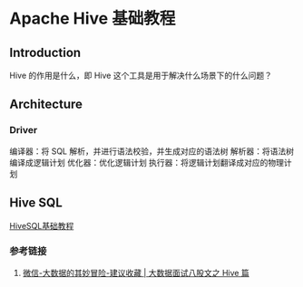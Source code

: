 # Apache Hive 基础教程


## Introduction

Hive 的作用是什么，即 Hive 这个工具是用于解决什么场景下的什么问题？

## Architecture

### Driver

编译器：将 SQL 解析，并进行语法校验，并生成对应的语法树
解析器：将语法树编译成逻辑计划
优化器：优化逻辑计划
执行器：将逻辑计划翻译成对应的物理计划

## Hive SQL

[HiveSQL基础教程](work/component/Big-Data/Apache-Hive/HiveSQL基础教程.md)


### 参考链接
1. [微信-大数据的其妙冒险-建议收藏 | 大数据面试八股文之 Hive 篇](https://mp.weixin.qq.com/s/1IxDbMs1dSY0zMVveYDxRQ)